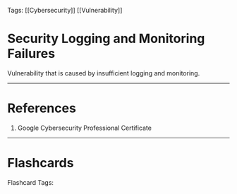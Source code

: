 Tags: [[Cybersecurity]] [[Vulnerability]]

# Security Logging and Monitoring Failures

Vulnerability that is caused by insufficient logging and monitoring.

---

# References

1. Google Cybersecurity Professional Certificate

---

# Flashcards

Flashcard Tags: 